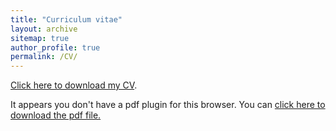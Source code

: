 ```yaml
---
title: "Curriculum vitae"
layout: archive
sitemap: true
author_profile: true
permalink: /CV/
---
```


[Click here to download my CV](/assets/documents/Tanvir_Hossain___Updated-CV.pdf).

<object data="/assets/documents/Tanvir_Hossain___Updated-CV.pdf" type="application/pdf" width="100%" height="70px"> 
  <p>It appears you don't have a pdf plugin for this browser.
  You can <a href="/assets/documents/Tanvir_Hossain___Updated-CV.pdf">click here to
  download the pdf file.</a></p>  
</object>

